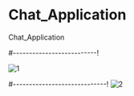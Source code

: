 # Chat_Application

Chat_Application

#--------------------------!

![1](https://user-images.githubusercontent.com/90233553/184943844-962a0d71-9fd0-4d24-ae58-69c18b65ff8f.png)


#-----------------------------!
![2](https://user-images.githubusercontent.com/90233553/184943865-5e49388e-b527-4fb0-a226-01ed9cd9b7c6.png)
